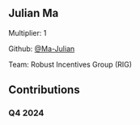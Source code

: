 
## Julian Ma
Multiplier: 1

Github: [@Ma-Julian](https://github.com/Ma-Julian)

Team: Robust Incentives Group (RIG)

## Contributions

### Q4 2024

